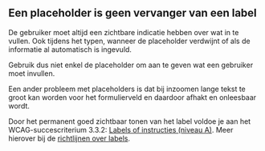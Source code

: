 ## Een placeholder is geen vervanger van een label

De gebruiker moet altijd een zichtbare indicatie hebben over wat in te vullen. Ook tijdens het typen, wanneer de placeholder verdwijnt of als de informatie al automatisch is ingevuld.

Gebruik dus niet enkel de placeholder om aan te geven wat een gebruiker moet invullen.

Een ander probleem met placeholders is dat bij inzoomen lange tekst te groot kan worden voor het formulierveld en daardoor afhakt en onleesbaar wordt.

Door het permanent goed zichtbaar tonen van het label voldoe je aan het WCAG-succescriterium 3.3.2: [Labels of instructies (niveau A)](https://www.w3.org/WAI/WCAG21/Understanding/labels-or-instructions). Meer hierover bij de [richtlijnen over labels](/richtlijnen/formulieren/alle-richtlijnen/links).
